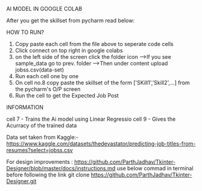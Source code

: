 AI MODEL IN GOOGLE COLAB

After you get the skillset from pycharm read below:

HOW TO RUN?
1. Copy paste each cell from the file above to seperate code cells
2. Click connect on top right in google colabs
3. on the left side of the screen click the folder icon -->If you see sample_data go to prev. folder
                                                        -->Then under content upload jobss.csv(data-set)
4. Run each cell one by one
4. On cell no.8 copy paste the skillset of the form ['SKill1','Skill2',...] from the pycharm's O/P screen 
5. Run the cell to get the Expected Job Post 


INFORMATION

cell 7 - Trains the Ai model using Linear Regressio
cell 9 - Gives the Acurracy of the trained data

Data set taken from Kaggle:-
https://www.kaggle.com/datasets/thedevastator/predicting-job-titles-from-resumes?select=jobss.csv

For design improvements :
https://github.com/ParthJadhav/Tkinter-Designer/blob/master/docs/instructions.md
use below commad in terminal before following the link
git clone https://github.com/ParthJadhav/Tkinter-Designer.git

